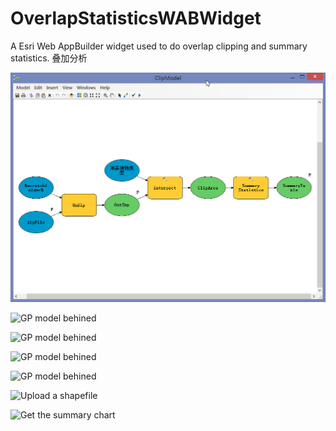 # OverlapStatisticsWABWidget
A Esri Web AppBuilder widget used to do overlap clipping and summary statistics. 叠加分析

![](https://raw.githubusercontent.com/305120262/OverlapStatisticsWABWidget/master/screenshoots/图像%20001.png "GP model behined")

![](https://raw.githubusercontent.com/305120262/OverlapStatisticsWABWidget/master/screenshoots/图片%20002.png "GP model behined")

![](https://raw.githubusercontent.com/305120262/OverlapStatisticsWABWidget/master/screenshoots/图片%20003.png "GP model behined")

![](https://raw.githubusercontent.com/305120262/OverlapStatisticsWABWidget/master/screenshoots/图片%20004.png "GP model behined")

![](https://raw.githubusercontent.com/305120262/OverlapStatisticsWABWidget/master/screenshoots/图片%20005.png "GP model behined")

![](https://raw.githubusercontent.com/305120262/OverlapStatisticsWABWidget/master/screenshoots/图片%20006.png "Upload a shapefile")

![](https://raw.githubusercontent.com/305120262/OverlapStatisticsWABWidget/master/screenshoots/图片%20007.png "Get the summary chart")
